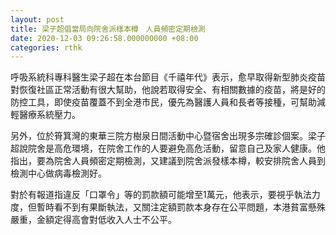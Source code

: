 ```yaml
---
layout: post
title: 梁子超倡當局向院舍派樣本樽　人員頻密定期檢測　　
date: 2020-12-03 09:26:58.000000000 +08:00
categories: rthk
---
```


呼吸系統科專科醫生梁子超在本台節目《千禧年代》表示，愈早取得新型肺炎疫苗對恢復社區正常活動有很大幫助，他說若取得安全、有相關數據的疫苗，將是好的防控工具，即使疫苗覆蓋不到全港市民，優先為醫護人員和長者等接種，可幫助減輕醫療系統壓力。

另外，位於筲箕灣的東華三院方樹泉日間活動中心暨宿舍出現多宗確診個案。梁子超說院舍是高危環境，在院舍工作的人要避免高危活動，留意自己及家人健康。他指出，要為院舍人員頻密定期檢測，又建議到院舍派發樣本樽，較安排院舍人員到檢測中心做病毒檢測好。

對於有報道指違反「口罩令」等的罰款額可能增至1萬元，他表示，要視乎執法力度，但暫時看不到有果斷執法，又關注定額罰款本身存在公平問題，本港貧富懸殊嚴重，金額定得高會對低收入人士不公平。
